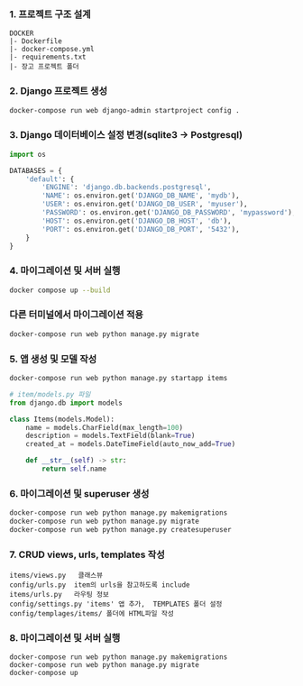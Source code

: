 ### 1. 프로젝트 구조 설계
```
DOCKER
|- Dockerfile
|- docker-compose.yml
|- requirements.txt
|- 장고 프로젝트 폴더
```

### 2. Django 프로젝트 생성
```bash
docker-compose run web django-admin startproject config .
```

### 3. Django 데이터베이스 설정 변경(sqlite3 -> Postgresql)
```py
import os

DATABASES = {
    'default': {
        'ENGINE': 'django.db.backends.postgresql',
        'NAME': os.environ.get('DJANGO_DB_NAME', 'mydb'),
        'USER': os.environ.get('DJANGO_DB_USER', 'myuser'),
        'PASSWORD': os.environ.get('DJANGO_DB_PASSWORD', 'mypassword'),
        'HOST': os.environ.get('DJANGO_DB_HOST', 'db'),
        'PORT': os.environ.get('DJANGO_DB_PORT', '5432'),
    }
}
```

### 4. 마이그레이션 및 서버 실행
```bash
docker compose up --build
```

### 다른 터미널에서 마이그레이션 적용
```bash
docker-compose run web python manage.py migrate
```

### 5. 앱 생성 및 모델 작성 
```bash
docker-compose run web python manage.py startapp items 
```
```py
# item/models.py 파일
from django.db import models

class Items(models.Model):
    name = models.CharField(max_length=100)
    description = models.TextField(blank=True)
    created_at = models.DateTimeField(auto_now_add=True)

    def __str__(self) -> str:
        return self.name
```

### 6. 마이그레이션 및 superuser 생성
```bash
docker-compose run web python manage.py makemigrations
docker-compose run web python manage.py migrate
docker-compose run web python manage.py createsuperuser

```

### 7. CRUD views, urls, templates 작성
```
items/views.py   클래스뷰
config/urls.py  item의 urls을 참고하도록 include
items/urls.py   라우팅 정보
config/settings.py 'items' 앱 추가,  TEMPLATES 폴더 설정
config/templages/items/ 폴더에 HTML파일 작성
```
### 8. 마이그레이션 및 서버 실행
```
docker-compose run web python manage.py makemigrations
docker-compose run web python manage.py migrate
docker-compose up
```